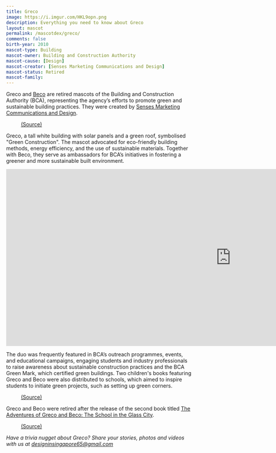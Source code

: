 ```yaml
---
title: Greco
image: https://i.imgur.com/HKL9opn.png
description: Everything you need to know about Greco
layout: mascot
permalink: /mascotdex/greco/
comments: false
birth-year: 2010
mascot-type: Building
mascot-owner: Building and Construction Authority
mascot-cause: [Design]
mascot-creator: [Senses Marketing Communications and Design]
mascot-status: Retired
mascot-family: 
---
```


Greco and <a href="https://www.designinsingapore.com/mascotdex/beco/" target="_blank">Beco</a> are retired mascots of the Building and Construction Authority (BCA), representing the agency’s efforts to promote green and sustainable building practices. They were created by <a href="http://senses.com.sg/" target="_blank">Senses Marketing Communications and Design</a>.

<figure>
<img src="https://i.imgur.com/OCtsQeb.jpg" alt="">
<figcaption><a href="https://dasmondkoh.com/hi-greco-beco/" target="_blank">(Source)</a></figcaption>
</figure>

Greco, a tall white building with solar panels and a green roof, symbolised "Green Construction". The mascot advocated for eco-friendly building methods, energy efficiency, and the use of sustainable materials. Together with Beco, they serve as ambassadors for BCA’s initiatives in fostering a greener and more sustainable built environment.

<div class="video-responsive"><iframe width="1217" height="480" src="https://www.youtube.com/embed/MyRH5LFmw4E" title="Episode 2: Greco gets a makeover" frameborder="0" allow="accelerometer; autoplay; clipboard-write; encrypted-media; gyroscope; picture-in-picture; web-share" referrerpolicy="strict-origin-when-cross-origin" allowfullscreen></iframe> </div>

The duo was frequently featured in BCA’s outreach programmes, events, and educational campaigns, engaging students and industry professionals to raise awareness about sustainable construction practices and the BCA Green Mark, which certified green buildings. Two children's books featuring Greco and Beco were also distributed to schools, which aimed to inspire students to initiate green projects, such as setting up green corners.

<figure>
<img src="https://i.imgur.com/jbA56F6.png" alt="">
<figcaption><a href="https://www.gwen-lee.com/post/2017/06/28/a-new-adventure-for-greco-and-beco " target="_blank">(Source)</a></figcaption>
</figure>

Greco and Beco were retired after the release of the second book titled <a href="https://www.ecda.gov.sg/docs/growbeanstalklibraries/default-document-library/ideas-resources-from-community-partners/the-adventures-of-greco-beco---the-school-in-the-glass-city.pdf" target="_blank">The Adventures of Greco and Beco: The School in the Glass City</a>.

<figure>
<img src="https://i.imgur.com/mUhTWg1.jpg" alt="">
<figcaption><a href="https://www.facebook.com/BCASingapore/posts/pfbid0AjoGbEHQJVvs2i1eYzTDuwZ1mVgyG4RM6a26AKdTjercrsw6mjR1n9PMTVEPrJBbl" target="_blank">(Source)</a></figcaption>
</figure>

<i>Have a trivia nugget about Greco? Share your stories, photos and videos with us at designinsingapore65@gmail.com</i>
